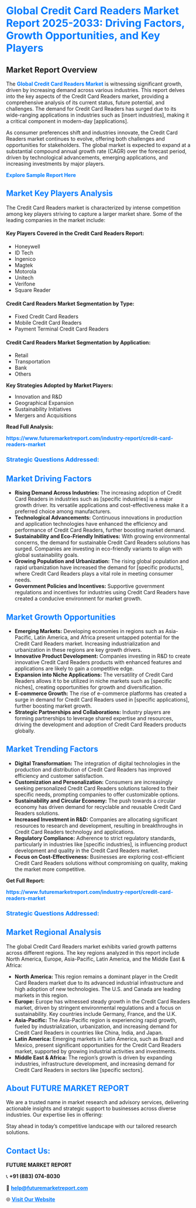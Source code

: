 <h1 style="color: #007BFF;">Global Credit Card Readers Market Report 2025-2033: Driving Factors, Growth Opportunities, and Key Players</h1>

<section id="overview">
<h2>Market Report Overview</h2>
<p>The <a href="https://www.futuremarketreport.com/industry-report/credit-card-readers-market" style="color: #007BFF; text-decoration: none;"><strong>Global Credit Card Readers Market</strong></a> is witnessing significant growth, driven by increasing demand across various industries. This report delves into the key aspects of the Credit Card Readers market, providing a comprehensive analysis of its current status, future potential, and challenges. The demand for Credit Card Readers has surged due to its wide-ranging applications in industries such as [insert industries], making it a critical component in modern-day [applications].</p>
<p>As consumer preferences shift and industries innovate, the Credit Card Readers market continues to evolve, offering both challenges and opportunities for stakeholders. The global market is expected to expand at a substantial compound annual growth rate (CAGR) over the forecast period, driven by technological advancements, emerging applications, and increasing investments by major players.</p>
</section>

<section id="overview">
<p><a href="https://www.futuremarketreport.com/request-sample/reportId=59283" style="color: #007BFF; text-decoration: none;"><strong>Explore Sample Report Here</strong></a></p>
</section>

<section id="key-players">
<h2 style="color: #007BFF;">Market Key Players Analysis</h2>
<p>The Credit Card Readers market is characterized by intense competition among key players striving to capture a larger market share. Some of the leading companies in the market include:</p>
<h4>Key Players Covered in the Credit Card Readers Report:</h4>
<ul><li>Honeywell</li><li>ID Tech</li><li>Ingenico</li><li>Magtek</li><li>Motorola</li><li>Unitech</li><li>Verifone</li><li>Square Reader</li></ul>
<h4>Credit Card Readers Market Segmentation by Type:</h4>
<ul><li>Fixed Credit Card Readers</li><li>Mobile Credit Card Readers</li><li>Payment Terminal Credit Card Readers</li></ul>

<h4>Credit Card Readers Market Segmentation by Application:</h4>
<ul><li>Retail</li><li>Transportation</li><li>Bank</li><li>Others</li></ul>
<p><strong>Key Strategies Adopted by Market Players:</strong></p>
<ul>
<li>Innovation and R&D</li>
<li>Geographical Expansion</li>
<li>Sustainability Initiatives</li>
<li>Mergers and Acquisitions</li>
</ul>
</section>

<section>
<p><strong>Read Full Analysis: </strong></p><a href="https://www.futuremarketreport.com/industry-report/credit-card-readers-market" style="color: #007BFF; text-decoration: none;"><strong>https://www.futuremarketreport.com/industry-report/credit-card-readers-market</strong></a>
<h3 style="color: #007BFF;">Strategic Questions Addressed:</h3>
</section>

<section id="driving-factors">
<h2 style="color: #007BFF;">Market Driving Factors</h2>
<ul>
<li><strong>Rising Demand Across Industries:</strong> The increasing adoption of Credit Card Readers in industries such as [specific industries] is a major growth driver. Its versatile applications and cost-effectiveness make it a preferred choice among manufacturers.</li>
<li><strong>Technological Advancements:</strong> Continuous innovations in production and application technologies have enhanced the efficiency and performance of Credit Card Readers, further boosting market demand.</li>
<li><strong>Sustainability and Eco-Friendly Initiatives:</strong> With growing environmental concerns, the demand for sustainable Credit Card Readers solutions has surged. Companies are investing in eco-friendly variants to align with global sustainability goals.</li>
<li><strong>Growing Population and Urbanization:</strong> The rising global population and rapid urbanization have increased the demand for [specific products], where Credit Card Readers plays a vital role in meeting consumer needs.</li>
<li><strong>Government Policies and Incentives:</strong> Supportive government regulations and incentives for industries using Credit Card Readers have created a conducive environment for market growth.</li>
</ul>
</section>

<section id="growth-opportunities">
<h2 style="color: #007BFF;">Market Growth Opportunities</h2>
<ul>
<li><strong>Emerging Markets:</strong> Developing economies in regions such as Asia-Pacific, Latin America, and Africa present untapped potential for the Credit Card Readers market. Increasing industrialization and urbanization in these regions are key growth drivers.</li>
<li><strong>Innovative Product Development:</strong> Companies investing in R&D to create innovative Credit Card Readers products with enhanced features and applications are likely to gain a competitive edge.</li>
<li><strong>Expansion into Niche Applications:</strong> The versatility of Credit Card Readers allows it to be utilized in niche markets such as [specific niches], creating opportunities for growth and diversification.</li>
<li><strong>E-commerce Growth:</strong> The rise of e-commerce platforms has created a surge in demand for Credit Card Readers used in [specific applications], further boosting market growth.</li>
<li><strong>Strategic Partnerships and Collaborations:</strong> Industry players are forming partnerships to leverage shared expertise and resources, driving the development and adoption of Credit Card Readers products globally.</li>
</ul>
</section>

<section id="trending-factors">
<h2 style="color: #007BFF;">Market Trending Factors</h2>
<ul>
<li><strong>Digital Transformation:</strong> The integration of digital technologies in the production and distribution of Credit Card Readers has improved efficiency and customer satisfaction.</li>
<li><strong>Customization and Personalization:</strong> Consumers are increasingly seeking personalized Credit Card Readers solutions tailored to their specific needs, prompting companies to offer customizable options.</li>
<li><strong>Sustainability and Circular Economy:</strong> The push towards a circular economy has driven demand for recyclable and reusable Credit Card Readers solutions.</li>
<li><strong>Increased Investment in R&D:</strong> Companies are allocating significant resources to research and development, resulting in breakthroughs in Credit Card Readers technology and applications.</li>
<li><strong>Regulatory Compliance:</strong> Adherence to strict regulatory standards, particularly in industries like [specific industries], is influencing product development and quality in the Credit Card Readers market.</li>
<li><strong>Focus on Cost-Effectiveness:</strong> Businesses are exploring cost-efficient Credit Card Readers solutions without compromising on quality, making the market more competitive.</li>
</ul>
</section>

<section>
<p><strong>Get Full Report: </strong></p><a href="https://www.futuremarketreport.com/industry-report/credit-card-readers-market" style="color: #007BFF; text-decoration: none;"><strong>https://www.futuremarketreport.com/industry-report/credit-card-readers-market</strong></a>
<h3 style="color: #007BFF;">Strategic Questions Addressed:</h3>
</section>


<section id="regional-analysis">
<h2 style="color: #007BFF;">Market Regional Analysis</h2>
<p>The global Credit Card Readers market exhibits varied growth patterns across different regions. The key regions analyzed in this report include North America, Europe, Asia-Pacific, Latin America, and the Middle East & Africa:</p>
<ul>
<li><strong>North America:</strong> This region remains a dominant player in the Credit Card Readers market due to its advanced industrial infrastructure and high adoption of new technologies. The U.S. and Canada are leading markets in this region.</li>
<li><strong>Europe:</strong> Europe has witnessed steady growth in the Credit Card Readers market, driven by stringent environmental regulations and a focus on sustainability. Key countries include Germany, France, and the U.K.</li>
<li><strong>Asia-Pacific:</strong> The Asia-Pacific region is experiencing rapid growth, fueled by industrialization, urbanization, and increasing demand for Credit Card Readers in countries like China, India, and Japan.</li>
<li><strong>Latin America:</strong> Emerging markets in Latin America, such as Brazil and Mexico, present significant opportunities for the Credit Card Readers market, supported by growing industrial activities and investments.</li>
<li><strong>Middle East & Africa:</strong> The region’s growth is driven by expanding industries, infrastructure development, and increasing demand for Credit Card Readers in sectors like [specific sectors].</li>
</ul>
</section>

<footer>
<h2 style="color: #007BFF;">About FUTURE MARKET REPORT</h2>
<p>We are a trusted name in market research and advisory services, delivering actionable insights and strategic support to businesses across diverse industries. Our expertise lies in offering:</p>

<p>Stay ahead in today’s competitive landscape with our tailored research solutions.</p>

<h2 style="color: #007BFF;">Contact Us:</h2>
<p><strong>FUTURE MARKET REPORT</strong></p>
<p>📞 <strong>+91 (883) 074-8030</strong></p>
<p>📧 <strong><a href="mailto:help@futuremarketreport.com" style="color: #007BFF;">help@futuremarketreport.com</a></strong></p>
<p>🌐 <strong><a href="https://www.futuremarketreport.com/" style="color: #007BFF;">Visit Our Website</a></strong></p>
</footer>